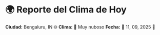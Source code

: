 # 🌍 Reporte del Clima de Hoy

**Ciudad:** Bengaluru, IN 🌐
**Clima:** 🌈 Muy nuboso
**Fecha:** 📅 11, 09, 2025 🚀
